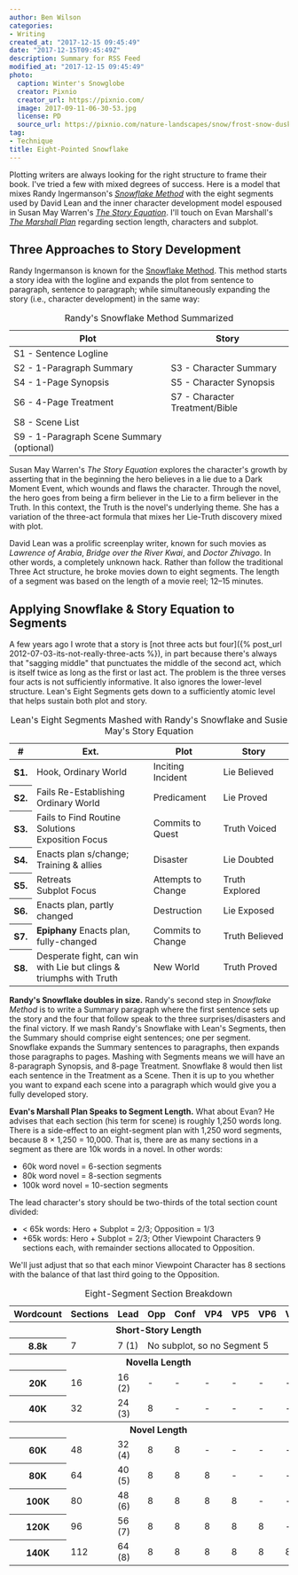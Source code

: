 ```yaml
---
author: Ben Wilson
categories:
- Writing
created_at: "2017-12-15 09:45:49"
date: "2017-12-15T09:45:49Z"
description: Summary for RSS Feed
modified_at: "2017-12-15 09:45:49"
photo:
  caption: Winter's Snowglobe
  creator: Pixnio
  creator_url: https://pixnio.com/
  image: 2017-09-11-06-30-53.jpg
  license: PD
  source_url: https://pixnio.com/nature-landscapes/snow/frost-snow-dusk-winter-nature-snow-snowflake-atmosphere-sky
tag:
- Technique
title: Eight-Pointed Snowflake
---
```


Plotting writers are always looking for the right structure to frame their book. I've tried a few with mixed degrees of success. Here is a model that mixes Randy Ingermanson's *[Snowflake Method](http://amzn.to/2yDKNtT)* with the eight segments used by David Lean and the inner character development model espoused in Susan May Warren's *[The Story Equation](http://amzn.to/2jYOSnV)*. I'll touch on Evan Marshall's *[The Marshall Plan](http://amzn.to/2yERzQ1)* regarding section length, characters and subplot.

<!--more-->

## Three Approaches to Story Development

Randy Ingermanson is known for the [Snowflake Method](https://www.advancedfictionwriting.com/articles/snowflake-method/). This method starts a story idea with the logline and expands the plot from sentence to paragraph, sentence to paragraph; while simultaneously expanding the story (i.e., character development) in the same way:

<table class='table table-striped table-sm'>
  <caption>Randy's Snowflake Method Summarized</caption>
  <thead>
    <tr>
      <th scope='col'>Plot</th>
      <th scope='col'>Story</th>
    </tr>
  </thead>
  <tbody>
    <tr>
      <td>S1 - Sentence Logline</td>
      <td>&nbsp;</td>
    </tr>
    <tr>
      <td>S2 - 1-Paragraph Summary</td>
      <td>S3 - Character Summary</td>
    </tr>
    <tr>
      <td>S4 - 1-Page Synopsis</td>
      <td>S5 - Character Synopsis</td>
    </tr>
    <tr>
      <td>S6 - 4-Page Treatment</td>
      <td>S7 - Character Treatment/Bible</td>
    </tr>
    <tr>
      <td>S8 - Scene List</td>
      <td>&nbsp;</td>
    </tr>
    <tr>
      <td>S9 - 1-Paragraph Scene Summary (optional)</td>
      <td>&nbsp;</td>
    </tr>
  </tbody>
</table>

Susan May Warren's *The Story Equation* explores the character's growth by asserting that in the beginning the hero believes in a lie due to a Dark Moment Event, which wounds and flaws the character. Through the novel, the hero goes from being a firm believer in the Lie to a firm believer in the Truth. In this context, the Truth is the novel's underlying theme. She has a variation of the three-act formula that mixes her Lie-Truth discovery mixed with plot.

David Lean was a prolific screenplay writer, known for such movies as *Lawrence of Arabia*, *Bridge over the River Kwai*, and *Doctor Zhivago*. In other words, a completely unknown hack. Rather than follow the traditional Three Act structure, he broke movies down to eight segments. The length of a segment was based on the length of a movie reel; 12&ndash;15 minutes.

## Applying Snowflake & Story Equation to Segments

A few years ago I wrote that a story is
[not three acts but four]({% post_url 2012-07-03-its-not-really-three-acts %}), in part because there's always that "sagging middle" that punctuates the middle of the second act, which is itself twice as long as the first or last act. The problem is the three verses four acts is not sufficiently informative. It also ignores the lower-level structure. Lean's Eight Segments gets down to a sufficiently atomic level that helps sustain both plot and story.

<table class='table table-striped table-sm'>
  <caption>Lean's Eight Segments Mashed with Randy's Snowflake and Susie May's Story Equation</caption>
<thead>
  <tr>
    <th scope='col'>#</th>
    <th scope='col'>Ext.</th>
    <th scope='col' width='25%'>Plot</th>
    <th scope='col' width='25%'>Story</th>
  </tr>
</thead>
<tbody>
  <tr>
    <th scope='row'>S1.</th>
    <td>Hook, Ordinary World</td>
    <td>Inciting Incident</td>
    <td>Lie Believed</td>
  </tr>
  <tr>
    <th scope='row'>S2.</th>
    <td>Fails Re-Establishing Ordinary World</td>
    <td>Predicament</td>
    <td>Lie Proved</td>
  </tr>
  <tr>
    <th scope='row'>S3.</th>
    <td>Fails to Find Routine Solutions<br>Exposition Focus</td>
    <td>Commits to Quest</td>
    <td>Truth Voiced</td>
  </tr>
  <tr>
    <th scope='row'>S4.</th>
    <td>Enacts plan s/change; Training &amp; allies</td>
    <td>Disaster</td>
    <td>Lie Doubted</td>
  </tr>
  <tr>
    <th scope='row'>S5.</th>
    <td>Retreats<br>Subplot Focus</td>
    <td>Attempts to Change</td>
    <td>Truth Explored</td>
  </tr>
  <tr>
    <th scope='row'>S6.</th>
    <td>Enacts plan, partly changed</td>
    <td>Destruction</td>
    <td>Lie Exposed</td>
  </tr>
  <tr>
    <th scope='row'>S7.</th>
    <td><b>Epiphany</b> Enacts plan, fully-changed</td>
    <td>Commits to Change</td>
    <td>Truth Believed</td>
  </tr>
  <tr>
    <th scope='row'>S8.</th>
    <td>Desperate fight, can win with Lie but clings &amp; triumphs with Truth</td>
    <td>New World</td>
    <td>Truth Proved</td>
  </tr>
</tbody>
</table>

**Randy's Snowflake doubles in size.** Randy's second step in *Snowflake Method* is to write a Summary paragraph where the first sentence sets up the story and the four that follow speak to the three surprises/disasters and the final victory. If we mash Randy's Snowflake with Lean's Segments, then the Summary should comprise eight sentences; one per segment.
Snowflake expands the Summary sentences to paragraphs, then expands those paragraphs to pages. Mashing with Segments means we will have an 8-paragraph Synopsis, and 8-page Treatment. Snowflake 8 would then list each sentence in the Treatment as a Scene. Then it is up to you whether you want to expand each scene into a paragraph which would give you a fully developed story.

**Evan's Marshall Plan Speaks to Segment Length.** What about Evan? He advises that each section (his term for scene) is roughly 1,250 words long. There is a side-effect to an eight-segment plan with 1,250 word segments, because <span style='white-space: nowrap'>8 &times; 1,250 = 10,000</span>. That is, there are as many sections in a segment as there are 10k words in a novel. In other words:

* 60k word novel = 6-section segments
* 80k word novel = 8-section segments
* 100k word novel = 10-section segments

The lead character's story should be two-thirds of the total section count divided:
* < 65k words:  Hero + Subplot = 2/3; Opposition = 1/3
* +65k words: Hero + Subplot = 2/3; Other Viewpoint Characters 9 sections each, with remainder sections allocated to Opposition.

We'll just adjust that so that each minor Viewpoint Character has 8 sections with the balance of that last third going to the Opposition.

<table class="table text-center table-sm">
  <caption>Eight-Segment Section Breakdown</caption>
  <thead>
    <tr>
      <th scope='col'>Wordcount</th> <th scope='col'>Sections</th> <th scope='col'>Lead</th> <th scope='col'>Opp</th> <th scope='col'>Conf</th>
      <th scope='col'>VP4</th> <th scope='col'>VP5</th> <th scope='col'>VP6</th> <th scope='col'>VP7</th>
    </tr>
  </thead>
  <tbody>
    <tr class="table-info"><th colspan='9'>Short-Story Length</th></tr>
    <tr class="table-info"><th scope='row'> 8.8k</th><td>  7</td><td>7  (1)</td><td colspan='6'>No subplot, so no Segment 5</td></tr>
    <tr class="table-warning"><th colspan='9'>Novella Length</th></tr>
    <tr class="table-warning"><th scope='row'> 20K</th><td> 16</td><td>16 (2)</td><td>-</td><td>-</td><td>-</td><td>-</td><td>-</td><td>-</td></tr>
    <tr class="table-warning"><th scope='row'> 40K</th><td> 32</td><td>24 (3)</td><td data-toggle="tooltip" data-placement="top" title="10,000 words">8</td><td>-</td><td>-</td><td>-</td><td>-</td><td>-</td></tr>
    <tr class="table-success"><th colspan='9'>Novel Length</th></tr>
    <tr class="table-success"><th scope='row'> 60K</th><td> 48</td><td>32 (4)</td><td>8</td><td>8</td><td>-</td><td>-</td><td>-</td><td>-</td></tr>
    <tr class="table-success"><th scope='row'> 80K</th><td> 64</td><td>40 (5)</td><td>8</td><td>8</td><td>8</td><td>-</td><td>-</td><td>-</td></tr>
    <tr class="table-success"><th scope='row'>100K</th><td> 80</td><td>48 (6)</td><td>8</td><td>8</td><td>8</td><td>8</td><td>-</td><td>-</td></tr>
    <tr class="table-success"><th scope='row'>120K</th><td> 96</td><td>56 (7)</td><td>8</td><td>8</td><td>8</td><td>8</td><td>8</td><td>-</td></tr>
    <tr class="table-success"><th scope='row'>140K</th><td>112</td><td>64 (8)</td><td>8</td><td>8</td><td>8</td><td>8</td><td>8</td><td>8</td></tr>
  </tbody>
</table>

<script type="text/javascript">
  $(function () {
    $('[data-toggle="tooltip"]').tooltip()
  })
</script>
